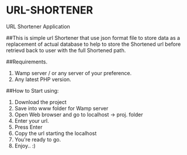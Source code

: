 # URL-SHORTENER
URL Shortener Application

##This is simple url Shortener that use json format file to store data as a replacement of actual database
to help to store the Shortened url before retrievd back to user with the full Shortened path.

##Requirements.
1. Wamp server / or any server of your preference.
2. Any latest PHP version.


##How to Start using:
1. Download the project
2. Save into www folder for Wamp server
3. Open Web browser and go to localhost -> proj. folder
4. Enter your url.
5. Press Enter
6. Copy the url starting the localhost
7. You're ready to go.
8. Enjoy.. :)
